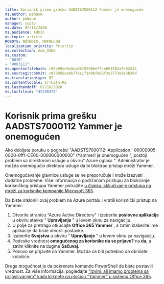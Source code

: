 ```yaml
---
title: Korisnik prima grešku AADSTS7000112 Yammer je onemogućen
ms.author: pebaum
author: pebaum
manager: scotv
ms.date: 07/16/2020
ms.audience: Admin
ms.topic: article
ROBOTS: NOINDEX, NOFOLLOW
localization_priority: Priority
ms.collection: Adm_O365
ms.custom:
- "6010"
- "9003111"
ms.openlocfilehash: c92b09ee9a9ca06f85906e7fce601582a7e83244
ms.sourcegitcommit: c078058ee0b77ee1f1496feb2f3a5773e3e3b30d
ms.translationtype: MT
ms.contentlocale: sr-Latn-RS
ms.lasthandoff: 07/16/2020
ms.locfileid: "45198373"
---
```

# <a name="user-receives-error-aadsts7000112-yammer-is-disabled"></a>Korisnik prima grešku AADSTS7000112 Yammer je onemogućen

Ako dobijete poruku o pogrešci "AADSTS7000112: Application ' 00000005-0000-0ff1-CE00-000000000000" (Yammer) je onemogućen ", postoji problem sa direktorom usluge u okviru" Azure oglasa ". Administrator je možda onemogućio direktora usluge da bi blokirao pristup mreži Yammer.

Onemogućavanje glavnice usluge se ne preporučuje i može izazvati dodatne probleme. Više informacija o podržanom pristupu za blokiranje korisničkog pristupa Yammer potražite [u članku isključivanje pristupa na mreži za korisnike kompanije Microsoft 365](https://docs.microsoft.com/yammer/manage-yammer-users/turn-off-user-access).  

Da biste otklonili ovaj problem na Azure portalu i vratili korisnički pristup na Yammer:

1.  Otvorite stranicu "Azure Active Directory" i izaberite **poslovne aplikacije** u okviru stavke " **Upravljanje** " u levom oknu za navigaciju.
3.  U polje za pretragu otkucajte **Office 365 Yammer** , a zatim izaberite ime aplikacije da biste otvorili postavke.
4.  Izaberite **Svojstva** u okviru " **Upravljanje** " u levom oknu za navigaciju.
5.  Podesite vrednost **omogućenog za korisnike da se prijave?** na **da**, a zatim kliknite na dugme **Sačuvaj**.
6.  Ponovo se prijavite na Yammer. Možda će biti potrebno da obrišete kolačiće.

Druga mogućnost je da pokrenete komande PowerShell da biste postavili vrednost. Za više informacija, pogledajte ["Izvini, ali imamo problema sa prijavljivanjem" kada kliknete na pločicu "Yammer" u sistemu Office 365](https://docs.microsoft.com/yammer/troubleshoot-problems/error-when-click-the-yammer-tile-in-office-365). 